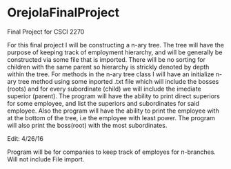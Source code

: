 # OrejolaFinalProject
Final Project for CSCI 2270

For this final project I will be constructing a n-ary tree. The tree will have the purpose of keeping track of employment hierarchy, and will be generally be constructed via some file that is imported. There will be no sorting for children with the same parent so hierarchy is strickly denoted by depth within the tree. For methods in the n-ary tree class I will have an initialize n-ary tree method using some inported .txt file which will include the bosses (roots) and for every subordinate (child) we will include the imediate superior (parent). The program will have the ability to print direct superiors for some employee, and list the superiors and subordinates for said employee. Also the program will have the ability to print the employee with at the bottom of the tree, i.e the employee with least power. The program will also print the boss(root) with the most subordinates. 

Edit: 4/26/16

Program will be for companies to keep track of employes for n-branches. Will not include File import. 
